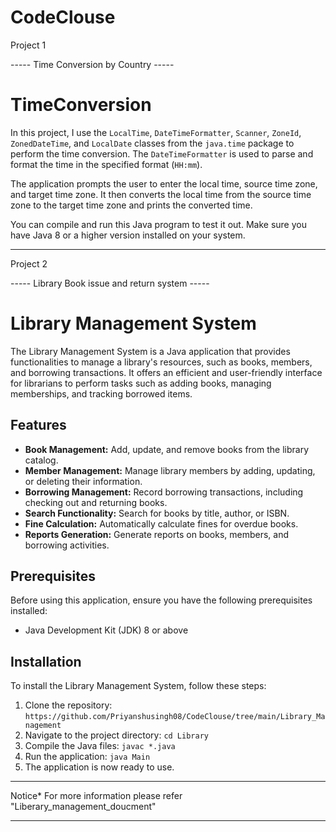 # CodeClouse

Project 1

----- Time Conversion by Country -----

# TimeConversion

In this project, I use the `LocalTime`, `DateTimeFormatter`, `Scanner`, `ZoneId`, `ZonedDateTime`, and `LocalDate` classes from the `java.time` package to perform the time conversion. The `DateTimeFormatter` is used to parse and format the time in the specified format (`HH:mm`).

The application prompts the user to enter the local time, source time zone, and target time zone. It then converts the local time from the source time zone to the target time zone and prints the converted time.

You can compile and run this Java program to test it out. Make sure you have Java 8 or a higher version installed on your system.
_______________________________________________________________________________________________________________________________________________________

Project 2

----- Library Book issue and return system -----

# Library Management System

The Library Management System is a Java application that provides functionalities to manage a library's resources, such as books, members, and borrowing transactions. It offers an efficient and user-friendly interface for librarians to perform tasks such as adding books, managing memberships, and tracking borrowed items.

## Features

- **Book Management:** Add, update, and remove books from the library catalog.
- **Member Management:** Manage library members by adding, updating, or deleting their information.
- **Borrowing Management:** Record borrowing transactions, including checking out and returning books.
- **Search Functionality:** Search for books by title, author, or ISBN.
- **Fine Calculation:** Automatically calculate fines for overdue books.
- **Reports Generation:** Generate reports on books, members, and borrowing activities.

## Prerequisites

Before using this application, ensure you have the following prerequisites installed:

- Java Development Kit (JDK) 8 or above

## Installation

To install the Library Management System, follow these steps:

1. Clone the repository: `https://github.com/Priyanshusingh08/CodeClouse/tree/main/Library_Management`
2. Navigate to the project directory: `cd Library`
3. Compile the Java files: `javac *.java`
4. Run the application: `java Main`
5. The application is now ready to use.
___________________________________________________________________________
Notice*  For more information please refer "Liberary_management_doucment"
____________________________________________________________________________
